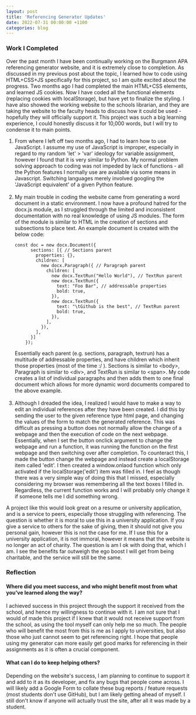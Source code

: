 ```yaml
---
layout: post
title: 'Referencing Generator Updates'
date: 2022-07-31 00:00:00 +1100
categories: blog
---
```


<h3>Work I Completed</h3>

Over the past month I have been continually working on the Burgmann APA referencing generator website, and it is extremely close to completion. As discussed in my previous post about the topic, I learned how to code using HTML+CSS+JS specifically for this project, so I am quite excited about the progress. Two months ago I had completed the main HTML+CSS elements, and learned JS cookies. Now I have coded all the functional elements (replacing cookies with localStorage), but have yet to finalize the styling. I have also showed the working website to the schools librarian, and they are taking the website to the faculty heads to discuss how it could be used - hopefully they will officially support it. This project was such a big learning experience, I could honestly discuss it for 10,000 words, but I will try to condense it to main points.

<ol>
<li>From where I left off two months ago, I had to learn how to use JavaScript. I assume my use of JavaScript is improper, especially in regard to my random 'let' > 'var' ideology for variable assignment, however I found that it is very similar to Python. My normal problem solving approach to coding was not impeded by lack of functions - all the Python features I normally use are available via some means in Javascript. Switching languages merely involved googling the 'JavaScript equivalent' of a given Python feature. 
</li>
<br>
<li> My main trouble in coding the website came from generating a word document in a static environment. I now have a profound hatred for the docx.js module, as I struggled through the limited and inconsistent documentation with no real knowledge of using JS modules. The form of the module is similar to HTML in the creation of sections and subsections to place text. An example document is created with the below code:
<pre>
<code class='language-javascript'>const doc = new docx.Document({
      sections: [{ // Sections parent
        properties: {},
        children: [
          new docx.Paragraph({ // Paragraph parent
            children: [
              new docx.TextRun("Hello World"), // TextRun parent
              new docx.TextRun({
                text: "Foo Bar", // addressable properties 
                bold: true,
              }),
              new docx.TextRun({
                text: "\tGithub is the best", // TextRun parent
                bold: true,
              }),
            ],
          }),
        ],
      }]
    });
</code></pre>
Essentially each parent (e.g. sections, paragraph, textrun) has a multitude of addressable properties, and have children which inherit those properties (most of the time :/ ). Sections is similar to &lt;body&gt;, Paragraph is similar to &lt;div&gt;, and TextRun is similar to &lt;span&gt;. My code creates a list of individual paragraphs and then adds them to one final document which allows for more dynamic word documents compared to the above example.
</li>
<br>
<li> Although I dreaded the idea, I realized I would have to make a way to edit an individual references after they have been created. I did this by sending the user to the given reference type html page, and changing the values of the form to match the generated reference. This was difficult as pressing a button does not normally allow the change of a webpage and then the execution of code on the next webpage. Essentially, when I set the button onclick argument to change the webpage and run a function, it was running the function on the first webpage and then switching over after completion. To counteract this, I made the button change the webpage and instead create a localStorage item called 'edit'. I then created a window.onlaod function which only activated if the localStorage('edit') item was filled in. I feel as though there was a very simple way of doing this that I missed, especially considering my browser was remembering all the text boxes I filled in. Regardless, the current function works and I will probably only change it if someone tells me I did something wrong.
</li>
</ol>

A project like this would look great on a resume or university application, and is a service to peers, especially those struggling with referencing. The question is whether it is moral to use this in a university application. If you give a service to others for the sake of giving, then it should not give you personal gain, however this is not the case for me. If I use this for a university application, it is not immoral, however it means that the website is no longer an act of charity. The question is am I ok with doing that, which I am. I see the benefits far outweigh the ego boost I will get from being charitable, and the service will still be the same.

<h3>Reflection</h3>

<h4>Where did you meet success, and who might benefit most from what you’ve learned along the way?</h4>

I achieved success in this project through the support it received from the school, and hence my willingness to continue with it. I am not sure that I would of made this project if I knew that it would not receive support from the school, as using the tool myself can only help me so much. The people who will benefit the most from this is me as I apply to universities, but also those who just cannot seem to get referencing right. I hope that people using my generator can more easily get good marks for referencing in their assignments as it is often a crucial component.

<h4>What can I do to keep helping others?</h4>

Depending on the website's success, I am planning to continue to support it and add to it as its developer, and fix any bugs that people come across. I will likely add a Google Form to collate these bug reports / feature requests (most students don't use GitHub), but I am likely getting ahead of myself. I still don't know if anyone will actually trust the site, after all it was made by a student. 
